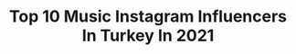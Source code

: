 ---
title: Top 10 Music Instagram Influencers In Turkey In 2021
description: >-
  Find top music Instagram influencers in Turkey in 2021. Most popular hashtags: #saz #youtube #summervibes.
platform: Instagram
hits: 787
text_top: See the most popular Instagram influencers on inBeat.
text_bottom: Our search engine aggregates 787 Instagram influencers like this in Turkey for you to connect with.
profiles:
  - username: "atliemree"
    fullname: >-
      Emre Atlı
    bio: >-
      Music Management : @ilkayakcakoca Basın & Radyo PR : @habilceyhan_ İnfo : İlkay@novalunaevent.com 🔥Yakıyorlar YAYINDA👇
    location: "Turkey"
    followers: 36987
    engagement: 1423
    commentsToLikes: 0.045356
    id: ck14hxki2cn3w0i19p6uyac0o
    verified: false
    hashtags: "#halloween"
  - username: "alishahgholi_music"
    fullname: >-
      👑ALi Shahgholi👑 🇮🇷🧿
    bio: >-
      Musician_percussionist...
    location: "Turkey"
    followers: 14373
    engagement: 957
    commentsToLikes: 0.068172
    id: ck5ck8hbswctv0i11zoubfr74
    verified: false
    hashtags: "#artist, #arabic, #solo, #bango"
  - username: "beeguum"
    fullname: >-
      begüm
    bio: >-
      Beykent University Fashion and Textile Designer, Music Planner & @tolgayofficial ‘s staff . @denizlidjperkusyon @maskelibandoo
    location: "Turkey"
    followers: 10859
    engagement: 985
    commentsToLikes: 0.032302
    id: ck601kkqwfnu00i14k2pvzayy
    verified: false
    hashtags: "#baby, #tbt, #deniz, #boy"
  - username: "chrischavezyoga"
    fullname: >-
      Chris Chavez
    bio: >-
      Global yoga teacher, musician, co-owner of @cihangiryoga creator of The CY Method #liveyourtruth Master Practice Intensive Dec 4-6👇
    location: "Turkey"
    followers: 19702
    engagement: 420
    commentsToLikes: 0.048317
    id: ck14hs24fbucv0i1936c7z32v
    verified: false
    hashtags: "#homepractice, #liveyourtruth, #yoga, #love"
  - username: "berkcan"
    fullname: >-
      💠begefendi💠
    bio: >-
      founder of @lnc.music @lincsquad486 HARMAN YAYINDA!!
    location: "Turkey"
    followers: 2981095
    engagement: 1489
    commentsToLikes: 0.010653
    id: ck0u1almswbec0i1984548vtc
    verified: true
    hashtags: "#wintericons, #24, #qarantinebirthday, #begefend"
  - username: "kolerap"
    fullname: >-
      ...Kolo...
    bio: >-
      www.elessarmuzik.com 💎 Ｄağ Gibi (Music Video) 🌋 OUT NOW!🔥🔥🔥
    location: "Turkey"
    followers: 123744
    engagement: 408
    commentsToLikes: 0.037084
    id: ckap0mzx1r0kr0i7884zc8lhy
    verified: true
    hashtags: "#dilemmaep, #umudunukaybetme, #youtube, #kolera"
  - username: "djkbilly"
    fullname: >-
      Onur Kaymak
    bio: >-
      ▪️DJ, Music Producer & Radio Personality of Power Group ▪️‘’Ederlezi’’ OUT NOW⬇️
    location: "Turkey"
    followers: 10799
    engagement: 493
    commentsToLikes: 0.064089
    id: ck5zsqxhtz11u0i144vv6dn1z
    verified: false
    hashtags: "#ederlezi, #summervibes, #djkbilly, #djlife"
  - username: "therealbaneva"
    fullname: >-
      Baneva
    bio: >-
      Management: @ulas_demiroz Hiçbiri (Official Music Video) ÇIKTI!
    location: "Turkey"
    followers: 74884
    engagement: 1994
    commentsToLikes: 0.013371
    id: ck15rzkj3aho00i199j4thmbi
    verified: false
    hashtags: ""
  - username: "serhanilbeyi"
    fullname: >-
      Serhan İlbeyi
    bio: >-
      Musician ❤️ Band: Serhan ilbeyi ve ekibi 🎹🎤🎸 Facebook & Youtube: Serhan ilbeyi Organizeler için 📞 0031 6 41 84 44 13 www.serhan-ilbeyi.com
    location: "Turkey"
    followers: 27609
    engagement: 672
    commentsToLikes: 0.030363
    id: ck6u9i819xpqx0j71fh0yuwxi
    verified: false
    hashtags: "#serhanilbeyi, #potpori, #clipshoot, #baglama"
  - username: "deliseyyahra"
    fullname: >-
      Rıza 🇹🇷
    bio: >-
      Musician Founder: @deliseyyahhdr All the photos and videos on this page are mine. VIP: 4 Ⓜ️ 9 My YouTube Channel 👇👇👇
    location: "Turkey"
    followers: 2623
    engagement: 2817
    commentsToLikes: 0.251897
    id: ck5q498xno8z20i11uhgefqrs
    verified: false
    hashtags: "#great, #worldwide, #fx, #tudo"
---
